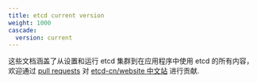 ```yaml
---
title: etcd current version
weight: 1000
cascade:
  version: current
---
```

这些文档涵盖了从设置和运行 etcd 集群到在应用程序中使用 etcd  的所有内容，欢迎通过 [pull requests](https://help.github.com/en/articles/about-pull-requests) 对 [etcd-cn/website 中文站](https://github.com/Demogorgon314/website) 进行贡献.
